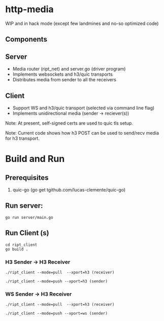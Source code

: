 # http-media
WIP and in hack mode (except few landmines and no-so optimized code)

Components
----------

## Server
- Media router (ript_net) and server.go (driver program)
- Implements websockets and h3/quic transports
- Distributes media from sender to all the receivers

## Client
- Support WS and h3/quic transport (selected via command line flag)
- Implements unidirectional media (sender -> reciever(s))
   
Note: At present, self-signed certs are used to quic tls setup.

Note: Current code shows how h3 POST can be used to send/recv media for h3 transport.

# Build and Run

## Prerequisites

1. quic-go (go get tgithub.com/lucas-clemente/quic-go)


## Run server:
   ``` go run server/main.go ```

## Run Client (s)
```
cd ript_client
go build .
```

### H3 Sender -> H3 Receiver
```
./ript_client --mode=pull  --xport=h3 (receiver)

./ript_client --mode=push --xport=h3 (sender)
```

### WS Sender -> H3 Receiver
```
./ript_client --mode=pull  --xport=h3 (receiver)

./ript_client --mode=push --xport=ws (sender)
```



